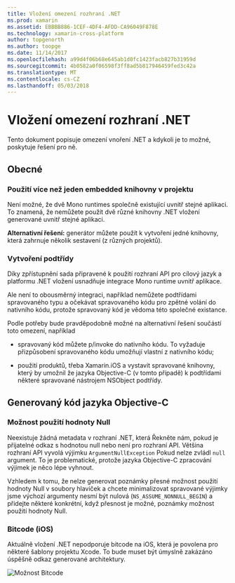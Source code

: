 ```yaml
---
title: Vložení omezení rozhraní .NET
ms.prod: xamarin
ms.assetid: EBBBB886-1CEF-4DF4-AFDD-CA96049F878E
ms.technology: xamarin-cross-platform
author: topgenorth
ms.author: toopge
ms.date: 11/14/2017
ms.openlocfilehash: a99d4f06b68e645ab1d0fc1423facb827b31959d
ms.sourcegitcommit: 4b0582a0f06598f3ff8ad5b817946459fed3c42a
ms.translationtype: MT
ms.contentlocale: cs-CZ
ms.lasthandoff: 05/03/2018
---
```

# <a name="net-embedding-limitations"></a>Vložení omezení rozhraní .NET

Tento dokument popisuje omezení vnoření .NET a kdykoli je to možné, poskytuje řešení pro ně.

## <a name="general"></a>Obecné

### <a name="use-more-than-one-embedded-library-in-a-project"></a>Použití více než jeden embedded knihovny v projektu

Není možné, že dvě Mono runtimes společně existující uvnitř stejné aplikaci. To znamená, že nemůžete použít dvě různé knihovny .NET vložení generované uvnitř stejné aplikaci.

**Alternativní řešení:** generátor můžete použít k vytvoření jedné knihovny, která zahrnuje několik sestavení (z různých projektů).

### <a name="subclassing"></a>Vytvoření podtřídy

Díky zpřístupnění sada připravené k použití rozhraní API pro cílový jazyk a platformu .NET vložení usnadňuje integrace Mono runtime uvnitř aplikace.

Ale není to obousměrný integraci, například nemůžete podtřídami spravovaného typu a očekávat spravovaného kódu pro zpětné volání do nativního kódu, protože spravovaný kód je vědoma této společné existance.

Podle potřeby bude pravděpodobně možné na alternativní řešení součástí toto omezení, například

* spravovaný kód můžete p/invoke do nativního kódu. To vyžaduje přizpůsobení spravovaného kódu umožňují vlastní z nativního kódu;

* použití produktů, třeba Xamarin.iOS a vystavit spravované knihovny, který by umožnil že jazyka Objective-C (v tomto případě) k podtřídami některé spravované nástrojem NSObject podtřídy.

## <a name="objective-c-generated-code"></a>Generovaný kód jazyka Objective-C

### <a name="nullability"></a>Možnost použití hodnoty Null

Neexistuje žádná metadata v rozhraní .NET, která Řekněte nám, pokud je přijatelné odkaz s hodnotou null nebo není pro rozhraní API. Většina rozhraní API vyvolá výjimku `ArgumentNullException` Pokud nelze zvládl `null` argument. To je problematické, protože jazyka Objective-C zpracování výjimek je něco lépe vyhnout.

Vzhledem k tomu, že nelze generovat poznámky přesné možnost použití hodnoty Null v soubory hlaviček a chcete minimalizovat spravované výjimky jsme výchozí argumenty nesmí být nulová (`NS_ASSUME_NONNULL_BEGIN`) a přidejte některé konkrétní, když přesnost je možné, poznámky možnost použití hodnoty Null.

### <a name="bitcode-ios"></a>Bitcode (iOS)

Aktuálně vložení .NET nepodporuje bitcode na iOS, která je povolena pro některé šablony projektu Xcode. To bude muset být úmyslně zakázáno úspěšně odkaz generované architektury.

![Možnost Bitcode](images/ios-bitcode-option.png)
